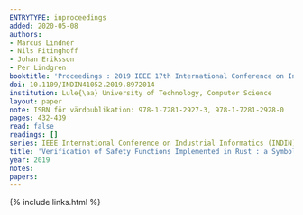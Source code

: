 ```yaml
---
ENTRYTYPE: inproceedings
added: 2020-05-08
authors:
- Marcus Lindner
- Nils Fitinghoff
- Johan Eriksson
- Per Lindgren
booktitle: 'Proceedings : 2019 IEEE 17th International Conference on Industrial Informatics (INDIN)'
doi: 10.1109/INDIN41052.2019.8972014
institution: Lule{\aa} University of Technology, Computer Science
layout: paper
note: ISBN för värdpublikation: 978-1-7281-2927-3, 978-1-7281-2928-0
pages: 432-439
read: false
readings: []
series: IEEE International Conference on Industrial Informatics (INDIN)
title: 'Verification of Safety Functions Implemented in Rust : a Symbolic Execution based approach'
year: 2019
notes:
papers:
---
```

{% include links.html %}
